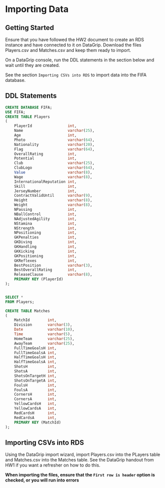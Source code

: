 # Importing Data


## Getting Started
Ensure that you have followed the HW2 document to create an RDS instance and have connected to it on DataGrip. Download the files Players.csv and Matches.csv and keep them ready to import.  

On a DataGrip console, run the DDL statements in the section below and wait until they are created.

See the section `Importing CSVs into RDS` to import data into the FIFA database.


## DDL Statements

```sql
CREATE DATABASE FIFA;
USE FIFA;
CREATE TABLE Players
(
    PlayerId                int,
    Name                    varchar(25),
    Age                     int,
    Photo                   varchar(64),
    Nationality             varchar(20),
    Flag                    varchar(64),
    OverallRating           int,
    Potential               int,
    Club                    varchar(25),
    ClubLogo                varchar(64),
    Value                   varchar(8),
    Wage                    varchar(8),
    InternationalReputation int,
    Skill                   int,
    JerseyNumber            int,
    ContractValidUntil      varchar(9),
    Height                  varchar(8),
    Weight                  varchar(8),
    NPassing                int,
    NBallControl            int,
    NAdjustedAgility        int,
    NStamina                int,
    NStrength               int,
    NPositioning            int,
    GKPenalties             int,
    GKDiving                int,
    GKHandling              int,
    GKKicking               int,
    GKPositioning           int,
    GKReflexes              int,
    BestPosition            varchar(3),
    BestOverallRating       int,
    ReleaseClause           varchar(8),
    PRIMARY KEY (PlayerId)
);


SELECT *
FROM Players;

CREATE TABLE Matches
(
    MatchId        int,
    Division       varchar(3),
    Date           varchar(10),
    Time           varchar(5),
    HomeTeam       varchar(25),
    AwayTeam       varchar(25),
    FullTimeGoalsH int,
    FullTimeGoalsA int,
    HalfTimeGoalsH int,
    HalfTimeGoalsA int,
    ShotsH         int,
    ShotsA         int,
    ShotsOnTargetH int,
    ShotsOnTargetA int,
    FoulsH         int,
    FoulsA         int,
    CornersH       int,
    CornersA       int,
    YellowCardsH   int,
    YellowCardsA   int,
    RedCardsH      int,
    RedCardsA      int,
    PRIMARY KEY (MatchId)
);
```

## Importing CSVs into RDS

Using the DataGrip import wizard, import Players.csv into the PLayers table and Matches.csv into the Matches table. See the DataGrip handout from HW1 if you want a refresher on how to do this. 

**When importing the files, ensure that the `First row is header` option is checked, or you will run into errors** 
